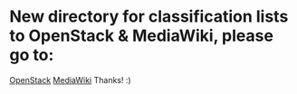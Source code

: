 <!DOCTYPE html>
<html>
<body>
<h1>New directory for classification lists to OpenStack & MediaWiki, please go to:</h1>
	<a href="https://bitbucket.org/bramadams/emse_infra/src/73e9285714417852fea4eb74613c7f8853363e48/openstack/?at=master">OpenStack</a>
	<a href="https://bitbucket.org/bramadams/emse_infra/src/73e9285714417852fea4eb74613c7f8853363e48/lists/?at=master">MediaWiki</a>
	Thanks! :)
</body>
</html>
